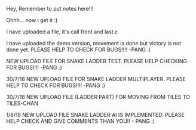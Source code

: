 Hey, Remember to put notes here!!!

Ohhh... now i get it :)

I have uploaded a file, it's call front and last.c

I have uploaded the demo version, movement is done but victory is not done yet. PLEASE HELP TO CHECK FOR BUGS!!!! -PANG :)

NEW UPLOAD FILE FOR SNAKE LADDER TEST. PLEASE HELP CHECKING FOR BUGS!!!! -PANG :)

30/7/18 NEW UPLOAD FILE FOR SNAKE LADDER MULTIPLAYER. PLEASE HELP TO CHECK FOR BUGS!!!! -PANG :)

30/7/18 NEW UPLOAD FILE (LADDER PART) FOR MOVING FROM TILES TO TILES-CHAN

1/8/18 NEW UPLOAD FILE SNAKE LADDER AI IS IMPLEMENTED. PLEASE HELP CHECK AND GIVE COMMENTS THAN YOU!! - PANG :)
